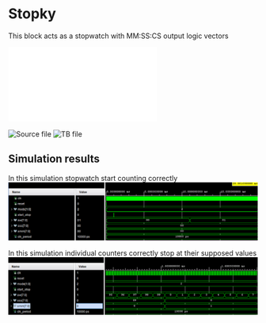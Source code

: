 
# Stopky
This block acts as a stopwatch with MM:SS:CS output logic vectors

![Internal diagram PDF](img/Schematic.pdf)


![Source file](../../src/stopky.vhd)
![TB file](tb_stopky.vhd)
## Simulation results
In this simulation stopwatch start counting correctly
![image](img/tb_stopky_start.png)

In this simulation individual counters correctly stop at their supposed values
![image](img/tb_stopky_over.png)